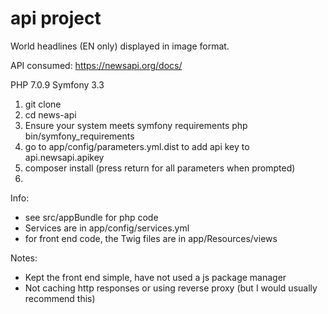 api project 
===========

World headlines (EN only) displayed in image format.

API consumed: https://newsapi.org/docs/

PHP 7.0.9
Symfony 3.3

1. git clone 
2. cd news-api
3. Ensure your system meets symfony requirements php bin/symfony_requirements
4. go to app/config/parameters.yml.dist to add api key to api.newsapi.apikey
5. composer install (press return for all parameters when prompted)
6. 

Info:

- see src/appBundle for php code
- Services are in app/config/services.yml
- for front end code, the Twig files are in app/Resources/views

Notes:

- Kept the front end simple, have not used a js package manager
- Not caching http responses or using reverse proxy (but I would usually recommend this)